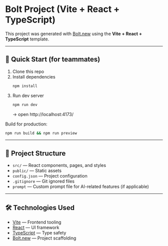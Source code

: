 # Bolt Project (Vite + React + TypeScript)

This project was generated with [Bolt.new](https://bolt.new) using the **Vite + React + TypeScript** template.

---

## 🚀 Quick Start (for teammates)
1. Clone this repo  
2. Install dependencies  
   ```bash
   npm install
   ```
3. Run dev server  
   ```bash
   npm run dev
   ```
   → open http://localhost:4173/

Build for production:  
```bash
npm run build && npm run preview
```

---

## 📂 Project Structure
- `src/` — React components, pages, and styles  
- `public/` — Static assets  
- `config.json` — Project configuration  
- `.gitignore` — Git ignored files  
- `prompt` — Custom prompt file for AI-related features (if applicable)

---

## 🛠️ Technologies Used
- [Vite](https://vitejs.dev/) — Frontend tooling  
- [React](https://reactjs.org/) — UI framework  
- [TypeScript](https://www.typescriptlang.org/) — Type safety  
- [Bolt.new](https://bolt.new) — Project scaffolding  
